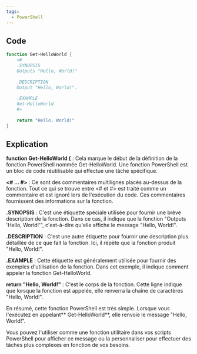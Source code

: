 ```yaml
---
tags:
  - PowerShell
---
```

## Code 
```PowerShell
function Get-HelloWorld {
    <#
    .SYNOPSIS
    Outputs "Hello, World!"
    
    .DESCRIPTION
    Output "Hello, World!".
    
    .EXAMPLE
    Get-HelloWorld
    #>	
    
    return "Hello, World!"
}

```

## Explication

**function Get-HelloWorld {** : Cela marque le début de la définition de la fonction PowerShell nommée Get-HelloWorld. Une fonction PowerShell est un bloc de code réutilisable qui effectue une tâche spécifique.

**<# ... #>** : Ce sont des commentaires multilignes placés au-dessus de la fonction. Tout ce qui se trouve entre <# et #> est traité comme un commentaire et est ignoré lors de l'exécution du code. Ces commentaires fournissent des informations sur la fonction.

**.SYNOPSIS** : C'est une étiquette spéciale utilisée pour fournir une brève description de la fonction. Dans ce cas, il indique que la fonction "Outputs 'Hello, World!'", c'est-à-dire qu'elle affiche le message "Hello, World!".

**.DESCRIPTION** : C'est une autre étiquette pour fournir une description plus détaillée de ce que fait la fonction. Ici, il répète que la fonction produit "Hello, World!".

**.EXAMPLE** : Cette étiquette est généralement utilisée pour fournir des exemples d'utilisation de la fonction. Dans cet exemple, il indique comment appeler la fonction Get-HelloWorld.

**return "Hello, World!"** : C'est le corps de la fonction. Cette ligne indique que lorsque la fonction est appelée, elle renverra la chaîne de caractères "Hello, World!".

En résumé, cette fonction PowerShell est très simple. Lorsque vous l'exécutez en appelant** Get-HelloWorld**, elle renvoie le message "Hello, World!".

Vous pouvez l'utiliser comme une fonction utilitaire dans vos scripts PowerShell pour afficher ce message ou la personnaliser pour effectuer des tâches plus complexes en fonction de vos besoins.